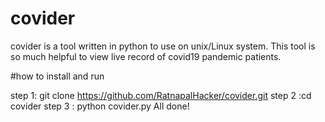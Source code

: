 # covider
covider is a tool written in python to use on unix/Linux system.
This tool is so much helpful to view live record of covid19 pandemic patients. 

#how to install and run

step 1: git clone https://github.com/RatnapalHacker/covider.git
step 2 :cd covider
step 3 : python covider.py
All done! 
